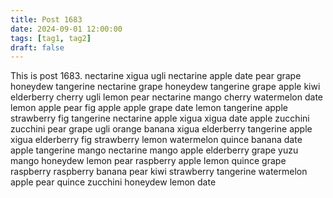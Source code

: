 ```yaml
---
title: Post 1683
date: 2024-09-01 12:00:00
tags: [tag1, tag2]
draft: false
---
```

This is post 1683.
nectarine
xigua
ugli
nectarine
apple
date
pear
grape
honeydew
tangerine
nectarine
grape
honeydew
tangerine
grape
apple
kiwi
elderberry
cherry
ugli
lemon
pear
nectarine
mango
cherry
watermelon
date
lemon
apple
pear
fig
apple
apple
grape
date
lemon
tangerine
apple
strawberry
fig
tangerine
nectarine
apple
xigua
xigua
date
apple
zucchini
zucchini
pear
grape
ugli
orange
banana
xigua
elderberry
tangerine
apple
xigua
elderberry
fig
strawberry
lemon
watermelon
quince
banana
date
apple
tangerine
mango
nectarine
mango
apple
elderberry
grape
yuzu
mango
honeydew
lemon
pear
raspberry
apple
lemon
quince
grape
raspberry
raspberry
banana
pear
kiwi
strawberry
tangerine
watermelon
apple
pear
quince
zucchini
honeydew
lemon
date
